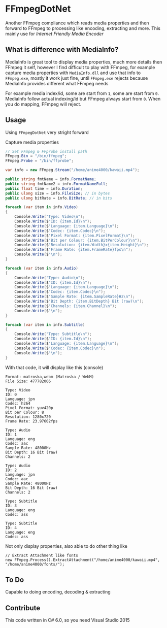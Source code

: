 # FFmpegDotNet
Another FFmpeg compliance which reads media properties and then forward to FFmpeg to processing like encoding, extracting and more. This mainly use for *Internet Friendly Media Encoder*

## What is difference with MediaInfo?
MediaInfo is great tool to display media properties, much more details then FFmpeg it self, however I find difficult to play with FFmpeg, for example capture media properties with `MediaInfo.dll` and use that info to `FFmpeg.exe`, mostly it work just fine, until `FFmpeg.exe` rejects because MediaInfo provides different what FFmpeg needs

For example media index/id, some are start from `1`, some are start from `0`. MediaInfo follow actual indexing/id but FFmpeg always start from `0`. When you do mapping, FFmpeg will reject.

## Usage
Using `FFmpegDotNet` very stright forward

Capture media properties
```cs
// Set FFmpeg & FFprobe install path
FFmpeg.Bin = "/bin/ffmpeg";
FFmpeg.Probe = "/bin/ffprobe";

var info = new FFmpeg.Stream("/home/anime4000/kawaii.mp4");

public string fmtName = info.FormatName;
public string fmtName2 = info.FormatNameFull;
public float time = info.Duration;
public ulong size = info.FileSize; // in bytes
public ulong bitRate = info.BitRate; // in bits

foreach (var item in info.Video)
{
	Console.Write("Type: Video\n");
	Console.Write($"ID: {item.Id}\n");
	Console.Write($"Language: {item.Language}\n");
	Console.Write($"Codec: {item.Codec}\n");
	Console.Write($"Pixel Format: {item.PixelFormat}\n");
	Console.Write($"Bit per Colour: {item.BitPerColour}\n");
	Console.Write($"Resolution: {item.Width}x{item.Height}\n");
	Console.Write($"Frame Rate: {item.FrameRate}fps\n");
	Console.Write($"\n");
}

foreach (var item in info.Audio)
{
	Console.Write("Type: Audio\n");
	Console.Write($"ID: {item.Id}\n");
	Console.Write($"Language: {item.Language}\n");
	Console.Write($"Codec: {item.Codec}\n");
	Console.Write($"Sample Rate: {item.SampleRate}Hz\n");
	Console.Write($"Bit Depth: {item.BitDepth} Bit (raw)\n");
	Console.Write($"Channels: {item.Channel}\n");
	Console.Write($"\n");
}

foreach (var item in info.Subtitle)
{
	Console.Write("Type: Subtitle\n");
	Console.Write($"ID: {item.Id}\n");
	Console.Write($"Language: {item.Language}\n");
	Console.Write($"Codec: {item.Codec}\n");
	Console.Write($"\n");
}
```

With that code, it will display like this (console)
```
Format: matroska,webm (Matroska / WebM)
File Size: 477782006

Type: Video
ID: 0
Language: jpn
Codec: h264
Pixel Format: yuv420p
Bit per Colour: 8
Resolution: 1280x720
Frame Rate: 23.97602fps

Type: Audio
ID: 1
Language: eng
Codec: aac
Sample Rate: 48000Hz
Bit Depth: 16 Bit (raw)
Channels: 2

Type: Audio
ID: 2
Language: jpn
Codec: aac
Sample Rate: 48000Hz
Bit Depth: 16 Bit (raw)
Channels: 2

Type: Subtitle
ID: 3
Language: eng
Codec: ass

Type: Subtitle
ID: 4
Language: eng
Codec: ass
```

Not only display properties, also able to do other thing like
```
// Extract Attachment like fonts
new FFmpeg.Process().ExtractAttachment("/home/anime4000/kawaii.mp4", "/home/anime4000/fonts/");
```

## To Do
Capable to doing encoding, decoding & extracting

## Contribute
This code written in C# 6.0, so you need Visual Studio 2015